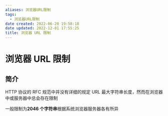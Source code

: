 ```yaml
---
aliases: 浏览器URL限制
tags:
  - 浏览器URL限制
date created: 2022-06-20 19:58:18
date updated: 2022-12-01 17:55:25
title: 浏览器 URL 限制
---
```


# 浏览器 URL 限制

## 简介

HTTP 协议的 RFC 规范中并没有详细的规定 URL 最大字符串长度，然而在浏览器中或服务器中总会存在限制

一般限制为**2046 个字符串**根据系统浏览器服务器各有所异
